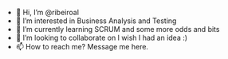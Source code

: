 - 👋 Hi, I’m @ribeiroal
- 👀 I’m interested in Business Analysis and Testing
- 🌱 I’m currently learning SCRUM and some more odds and bits
- 💞️ I’m looking to collaborate on I wish I had an idea :)
- 📫 How to reach me? Message me here.

<!---
ribeiroal/ribeiroal is a ✨ special ✨ repository because its `README.md` (this file) appears on your GitHub profile.
You can click the Preview link to take a look at your changes.
--->
